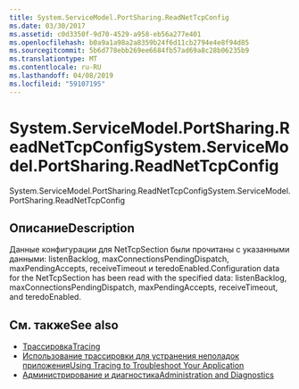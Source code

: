 ```yaml
---
title: System.ServiceModel.PortSharing.ReadNetTcpConfig
ms.date: 03/30/2017
ms.assetid: c0d3350f-9d70-4529-a958-eb56a277e401
ms.openlocfilehash: b0a9a1a98a2a8359b24f6d11cb2794e4e8f94d85
ms.sourcegitcommit: 5b6d778ebb269ee6684fb57ad69a8c28b06235b9
ms.translationtype: MT
ms.contentlocale: ru-RU
ms.lasthandoff: 04/08/2019
ms.locfileid: "59107195"
---
```

# <a name="systemservicemodelportsharingreadnettcpconfig"></a><span data-ttu-id="76dd2-102">System.ServiceModel.PortSharing.ReadNetTcpConfig</span><span class="sxs-lookup"><span data-stu-id="76dd2-102">System.ServiceModel.PortSharing.ReadNetTcpConfig</span></span>
<span data-ttu-id="76dd2-103">System.ServiceModel.PortSharing.ReadNetTcpConfig</span><span class="sxs-lookup"><span data-stu-id="76dd2-103">System.ServiceModel.PortSharing.ReadNetTcpConfig</span></span>  
  
## <a name="description"></a><span data-ttu-id="76dd2-104">Описание</span><span class="sxs-lookup"><span data-stu-id="76dd2-104">Description</span></span>  
 <span data-ttu-id="76dd2-105">Данные конфигурации для NetTcpSection были прочитаны с указанными данными: listenBacklog, maxConnectionsPendingDispatch, maxPendingAccepts, receiveTimeout и teredoEnabled.</span><span class="sxs-lookup"><span data-stu-id="76dd2-105">Configuration data for the NetTcpSection has been read with the specified data:  listenBacklog, maxConnectionsPendingDispatch, maxPendingAccepts, receiveTimeout, and teredoEnabled.</span></span>  
  
## <a name="see-also"></a><span data-ttu-id="76dd2-106">См. также</span><span class="sxs-lookup"><span data-stu-id="76dd2-106">See also</span></span>

- [<span data-ttu-id="76dd2-107">Трассировка</span><span class="sxs-lookup"><span data-stu-id="76dd2-107">Tracing</span></span>](../../../../../docs/framework/wcf/diagnostics/tracing/index.md)
- [<span data-ttu-id="76dd2-108">Использование трассировки для устранения неполадок приложения</span><span class="sxs-lookup"><span data-stu-id="76dd2-108">Using Tracing to Troubleshoot Your Application</span></span>](../../../../../docs/framework/wcf/diagnostics/tracing/using-tracing-to-troubleshoot-your-application.md)
- [<span data-ttu-id="76dd2-109">Администрирование и диагностика</span><span class="sxs-lookup"><span data-stu-id="76dd2-109">Administration and Diagnostics</span></span>](../../../../../docs/framework/wcf/diagnostics/index.md)
